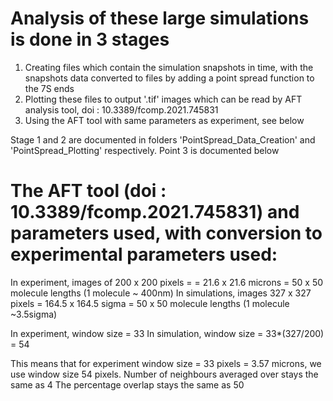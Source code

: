 # Analysis of these large simulations is done in 3 stages

1. Creating files which contain the simulation snapshots in time, with the snapshots data converted to files by adding a point spread function to the 7S ends
2. Plotting these files to output '.tif' images which can be read by AFT analysis tool, doi : 10.3389/fcomp.2021.745831
3. Using the AFT tool with same parameters as experiment, see below

Stage 1 and 2 are documented in folders 'PointSpread_Data_Creation' and 'PointSpread_Plotting' respectively. Point 3 is documented below


# The AFT tool (doi : 10.3389/fcomp.2021.745831) and parameters used, with conversion to experimental parameters used:

In experiment, images of 200 x 200 pixels = = 21.6 x 21.6 microns = 50 x 50 molecule lengths (1 molecule ~ 400nm)
In simulations, images 327 x 327 pixels = 164.5 x 164.5 sigma = 50 x 50 molecule lengths (1 molecule ~3.5sigma)

In experiment, window size = 33
In simulation, window size = 33*(327/200) = 54

This means that for experiment window size = 33 pixels = 3.57 microns, we use window size 54 pixels.
Number of neighbours averaged over stays the same as 4
The percentage overlap stays the same as 50